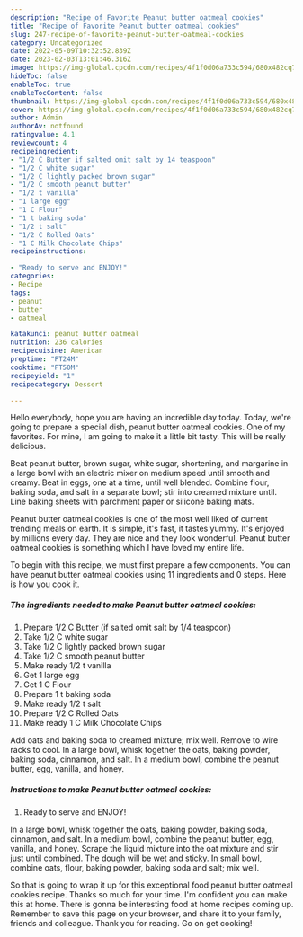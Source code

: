 ```yaml
---
description: "Recipe of Favorite Peanut butter oatmeal cookies"
title: "Recipe of Favorite Peanut butter oatmeal cookies"
slug: 247-recipe-of-favorite-peanut-butter-oatmeal-cookies
category: Uncategorized
date: 2022-05-09T10:32:52.839Z
date: 2023-02-03T13:01:46.316Z
image: https://img-global.cpcdn.com/recipes/4f1f0d06a733c594/680x482cq70/peanut-butter-oatmeal-cookies-recipe-main-photo.jpg
hideToc: false
enableToc: true
enableTocContent: false
thumbnail: https://img-global.cpcdn.com/recipes/4f1f0d06a733c594/680x482cq70/peanut-butter-oatmeal-cookies-recipe-main-photo.jpg
cover: https://img-global.cpcdn.com/recipes/4f1f0d06a733c594/680x482cq70/peanut-butter-oatmeal-cookies-recipe-main-photo.jpg
author: Admin
authorAv: notfound
ratingvalue: 4.1
reviewcount: 4
recipeingredient:
- "1/2 C Butter if salted omit salt by 14 teaspoon"
- "1/2 C white sugar"
- "1/2 C lightly packed brown sugar"
- "1/2 C smooth peanut butter"
- "1/2 t vanilla"
- "1 large egg"
- "1 C Flour"
- "1 t baking soda"
- "1/2 t salt"
- "1/2 C Rolled Oats"
- "1 C Milk Chocolate Chips"
recipeinstructions:

- "Ready to serve and ENJOY!"
categories:
- Recipe
tags:
- peanut
- butter
- oatmeal

katakunci: peanut butter oatmeal 
nutrition: 236 calories
recipecuisine: American
preptime: "PT24M"
cooktime: "PT50M"
recipeyield: "1"
recipecategory: Dessert

---
```



Hello everybody, hope you are having an incredible day today. Today, we're going to prepare a special dish, peanut butter oatmeal cookies. One of my favorites. For mine, I am going to make it a little bit tasty. This will be really delicious.

Beat peanut butter, brown sugar, white sugar, shortening, and margarine in a large bowl with an electric mixer on medium speed until smooth and creamy. Beat in eggs, one at a time, until well blended. Combine flour, baking soda, and salt in a separate bowl; stir into creamed mixture until. Line baking sheets with parchment paper or silicone baking mats.

Peanut butter oatmeal cookies is one of the most well liked of current trending meals on earth. It is simple, it's fast, it tastes yummy. It's enjoyed by millions every day. They are nice and they look wonderful. Peanut butter oatmeal cookies is something which I have loved my entire life.


To begin with this recipe, we must first prepare a few components. You can have peanut butter oatmeal cookies using 11 ingredients and 0 steps. Here is how you cook it.

<!--inarticleads1-->

##### The ingredients needed to make Peanut butter oatmeal cookies:

1. Prepare 1/2 C Butter (if salted omit salt by 1/4 teaspoon)
1. Take 1/2 C white sugar
1. Take 1/2 C lightly packed brown sugar
1. Take 1/2 C smooth peanut butter
1. Make ready 1/2 t vanilla
1. Get 1 large egg
1. Get 1 C Flour
1. Prepare 1 t baking soda
1. Make ready 1/2 t salt
1. Prepare 1/2 C Rolled Oats
1. Make ready 1 C Milk Chocolate Chips


Add oats and baking soda to creamed mixture; mix well. Remove to wire racks to cool. In a large bowl, whisk together the oats, baking powder, baking soda, cinnamon, and salt. In a medium bowl, combine the peanut butter, egg, vanilla, and honey. 

<!--inarticleads2-->

##### Instructions to make Peanut butter oatmeal cookies:


1. Ready to serve and ENJOY!

In a large bowl, whisk together the oats, baking powder, baking soda, cinnamon, and salt. In a medium bowl, combine the peanut butter, egg, vanilla, and honey. Scrape the liquid mixture into the oat mixture and stir just until combined. The dough will be wet and sticky. In small bowl, combine oats, flour, baking powder, baking soda and salt; mix well. 

So that is going to wrap it up for this exceptional food peanut butter oatmeal cookies recipe. Thanks so much for your time. I'm confident you can make this at home. There is gonna be interesting food at home recipes coming up. Remember to save this page on your browser, and share it to your family, friends and colleague. Thank you for reading. Go on get cooking!
